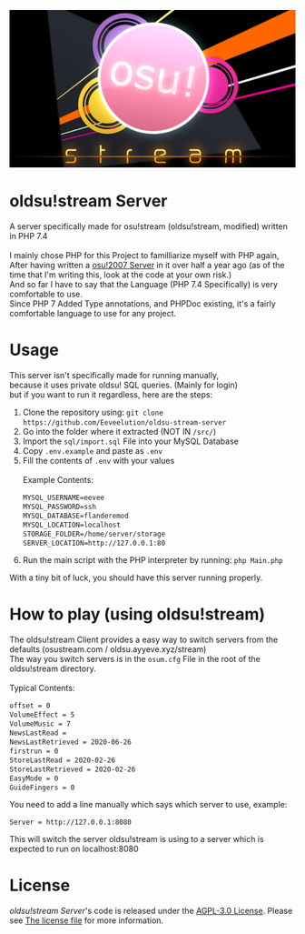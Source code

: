 <p align="center">
    <img src="readme/title.png">
</p>

# oldsu!stream Server
A server specifically made for osu!stream (oldsu!stream, modified) written in PHP 7.4
<br><br>
I mainly chose PHP for this Project to familliarize myself with PHP again, <br>
After having written a [osu!2007 Server](https://github.com/Eeveelution/Eevee-osuserver) in it over half a year ago (as of the time that I'm writing this, look at the code at your own risk.)<br>
And so far I have to say that the Language (PHP 7.4 Specifically) is very comfortable to use.<br>
Since PHP 7 Added Type annotations, and PHPDoc existing, it's a fairly comfortable language to use for any project.

# Usage
This server isn't specifically made for running manually, <br>
because it uses private oldsu! SQL queries. (Mainly for login) <br>
but if you want to run it regardless, here are the steps:

1. Clone the repository using: ``git clone https://github.com/Eeveelution/oldsu-stream-server``
1. Go into the folder where it extracted (NOT IN ``/src/``)
1. Import the ``sql/import.sql`` File into your MySQL Database
1. Copy ``.env.example`` and paste as ``.env``
1. Fill the contents of ``.env`` with your values
 <br><br>Example Contents:
    ````
    MYSQL_USERNAME=eevee
    MYSQL_PASSWORD=ssh
    MYSQL_DATABASE=flanderemod
    MYSQL_LOCATION=localhost
    STORAGE_FOLDER=/home/server/storage
   SERVER_LOCATION=http://127.0.0.1:80
    ````
1. Run the main script with the PHP interpreter by running: ``php Main.php``

With a tiny bit of luck, you should have this server running properly.

# How to play (using oldsu!stream)
The oldsu!stream Client provides a easy way to switch servers from the defaults (osustream.com / oldsu.ayyeve.xyz/stream)<br>
The way you switch servers is in the ``osum.cfg`` File in the root of the oldsu!stream directory.<br><br>
Typical Contents:
````
offset = 0
VolumeEffect = 5
VolumeMusic = 7
NewsLastRead = 
NewsLastRetrieved = 2020-06-26
firstrun = 0
StoreLastRead = 2020-02-26
StoreLastRetrieved = 2020-02-26
EasyMode = 0
GuideFingers = 0

````

You need to add a line manually which says which server to use, example:
````
Server = http://127.0.0.1:8080
````
This will switch the server oldsu!stream is using to a server which is expected to run on localhost:8080

# License
*oldsu!stream Server*'s code is released under the [AGPL-3.0 License](https://github.com/Eeveelution/oldsu-stream-server/blob/master/LICENSE). Please see [The license file](https://github.com/Eeveelution/oldsu-stream-server/blob/master/LICENSE) for more information.

